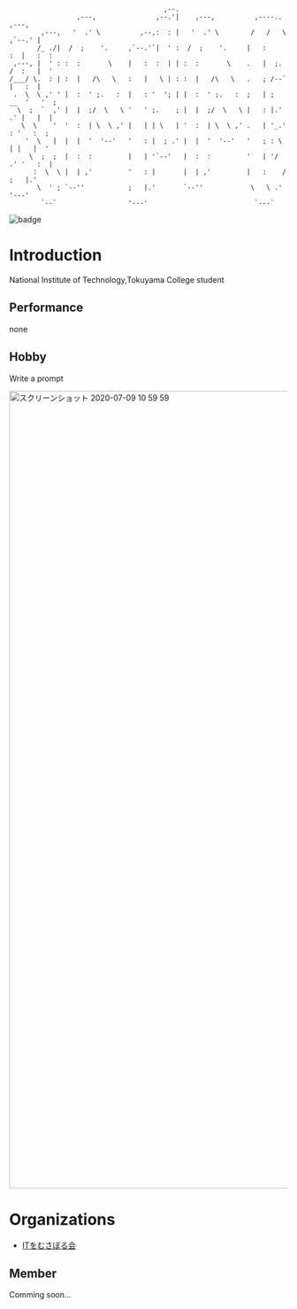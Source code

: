 ```
                                       ,--.
                 ,---,               ,--.'|    ,---,          ,----..       ,---,
        ,---,   '  .' \          ,--,:  : |   '  .' \        /   /   \   ,`--.' |
       /_ ./|  /  ;    '.     ,`--.'`|  ' :  /  ;    '.     |   :     :  |   :  :
 ,---, |  ' : :  :       \    |   :  :  | | :  :       \    .   |  ;. /  :   |  '
/___/ \.  : | :  |   /\   \   :   |   \ | : :  |   /\   \   .   ; /--`   |   :  |
 .  \  \ ,' ' |  :  ' ;.   :  |   : '  '; | |  :  ' ;.   :  ;   | ;  __  '   '  ;
  \  ;  `  ,' |  |  ;/  \   \ '   ' ;.    ; |  |  ;/  \   \ |   : |.' .' |   |  |
   \  \    '  '  :  | \  \ ,' |   | | \   | '  :  | \  \ ,' .   | '_.' : '   :  ;
    '  \   |  |  |  '  '--'   '   : |  ; .' |  |  '  '--'   '   ; : \  | |   |  '
     \  ;  ;  |  :  :         |   | '`--'   |  :  :         '   | '/  .' '   :  |
      :  \  \ |  | ,'         '   : |       |  | ,'         |   :    /   ;   |.'
       \  ' ; `--''           ;   |.'       `--''            \   \ .'    '---'
        `--`                  '---'                           `---`

```
![badge](https://img.shields.io/badge/apple-respect-ff7964.svg?style=for-the-badge)
# Introduction
National Institute of Technology,Tokuyama College student<br>
## Performance
none
## Hobby
Write a prompt<br>

<img width="1440" alt="スクリーンショット 2020-07-09 10 59 59" src="https://user-images.githubusercontent.com/57137136/86988524-654c9780-c1d3-11ea-913b-d6c234a8692c.png">

# Organizations
- [ITをむさぼる会](https://github.com/tokuyama-it)
## Member
Comming soon...



